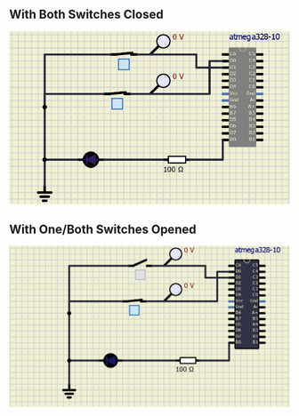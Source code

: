 ## With Both Switches Closed

![](https://github.com/Ankana9910/EmbeddedC/blob/8aff971d2673f54c3e93ba570898fa33d09e9adc/Activity1/simulation/cktclo.png)


## With One/Both Switches Opened

![](https://github.com/Ankana9910/EmbeddedC/blob/8aff971d2673f54c3e93ba570898fa33d09e9adc/Activity1/simulation/cktopen.png)


